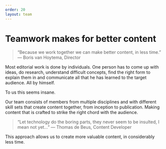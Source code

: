 ```yaml
---
order: 20
layout: team
---
```


# Teamwork makes for better content

> “Because we work together we can make better content, in less time.”
— Boris van Hoytema, Director

Most editorial work is done by individuals. One person has to come up with ideas, do research, understand difficult concepts, find the right form to explain them in and communicate all that he has learned to the target audience. All by himself.

To us this seems insane.

Our team consists of members from multiple disciplines and with different skill sets that create content together, from inception to publication. Making content that is crafted to strike the right chord with the audience.

> “Let technology do the boring parts, they never seem to be insulted,
I mean not yet...”
— Thomas de Beus, Content Developer

This approach allows us to create more valuable content, in considerably less time.

